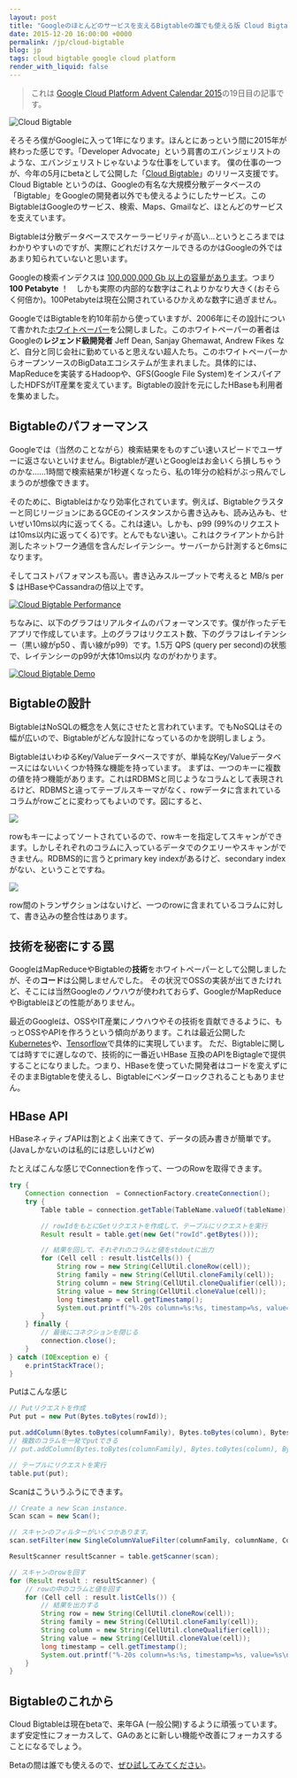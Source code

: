 ```yaml
---
layout: post
title: "Googleのほとんどのサービスを支えるBigtableの誰でも使える版 Cloud Bigtable"
date: 2015-12-20 16:00:00 +0000
permalink: /jp/cloud-bigtable
blog: jp
tags: cloud bigtable google cloud platform
render_with_liquid: false
---
```


> これは [Google Cloud Platform Advent Calendar 2015](http://qiita.com/advent-calendar/2015/gcp)の19日目の記事です。

<img alt="Cloud Bigtable" title="Cloud Bigtable" class="align-center" src="/assets/images/746/bigtable.png">

そろそろ僕がGoogleに入って1年になります。ほんとにあっという間に2015年が終わった感じです。「Developer Advocate」という肩書のエバンジェリストのような、エバンジェリストじゃないような仕事をしています。
僕の仕事の一つが、今年の5月にbetaとして公開した「[Cloud Bigtable](https://cloud.google.com/bigtable/)」のリリース支援です。Cloud Bigtable というのは、Googleの有名な大規模分散データベースの「Bigtable」をGoogleの開発者以外でも使えるようにしたサービス。このBigtableはGoogleのサービス、検索、Maps、Gmailなど、ほとんどのサービスを支えています。

Bigtableは分散データベースでスケーラービリティが高い...というところまではわかりやすいのですが、実際にどれだけスケールできるのかはGoogleの外ではあまり知られていないと思います。

Googleの検索インデクスは [100,000,000 Gb 以上の容量があります](https://www.google.com/insidesearch/howsearchworks/crawling-indexing.html)。つまり **100 Petabyte** ！　しかも実際の内部的な数字はこれよりかなり大きく(おそらく何倍か)。100Petabyteは現在公開されているひかえめな数字に過ぎません。

GoogleではBigtableを約10年前から使っていますが、2006年にその設計について書かれた[ホワイトペーパー](http://research.google.com/archive/bigtable.html)を公開しました。このホワイトペーパーの著者はGoogleの**レジェンド級開発者** Jeff Dean, Sanjay Ghemawat, Andrew Fikes など、自分と同じ会社に勤めていると思えない超人たち。このホワイトペーパーからオープンソースのBigDataエコシステムが生まれました。具体的には、MapReduceを実装するHadoopや、GFS(Google File System)をインスパイアしたHDFSがIT産業を変えています。Bigtableの設計を元にしたHBaseも利用者を集めました。

## Bigtableのパフォーマンス

Googleでは（当然のことながら）検索結果をものすごい速いスピードでユーザーに返さないといけません。Bigtableが遅いとGoogleはお金いくら損しちゃうのかな……1時間で検索結果が1秒遅くなったら、私の1年分の給料がぶっ飛んでしまうのが想像できます。

そのために、Bigtableはかなり効率化されています。例えば、Bigtableクラスターと同じリージョンにあるGCEのインスタンスから書き込みも、読み込みも、せいぜい10ms以内に返ってくる。これは速い。しかも、p99 (99%のリクエストは10ms以内に返ってくる)です。とんでもない速い。これはクライアントから計測したネットワーク通信を含んだレイテンシー。サーバーから計測すると6msになります。

そしてコストパフォマンスも高い。書き込みスループットで考えると MB/s per $ はHBaseやCassandraの倍以上です。

[![Cloud Bigtable Performance](/assets/images/746/big%20table%205-6%20-%20GCP.png)](/assets/images/746/big%20table%205-6%20-%20GCP.png)

ちなみに、以下のグラフはリアルタイムのパフォーマンスです。僕が作ったデモアプリで作成しています。上のグラフはリクエスト数、下のグラフはレイテンシー（黒い線がp50 、青い線がp99）です。1.5万 QPS (query per second)の状態で、レイテンシーのp99が大体10ms以内 なのがわかります。

[![Cloud Bigtable Demo](/assets/images/746/demo.png)](/assets/images/746/demo.png)

## Bigtableの設計

BigtableはNoSQLの概念を人気にさせたと言われています。でもNoSQLはその幅が広いので、Bigtableがどんな設計になっているのかを説明しましょう。

BigtableはいわゆるKey/Valueデータベースですが、単純なKey/Valueデータベースにはないいくつか特殊な機能を持っています。
まずは、一つのキーに複数の値を持つ機能があります。これはRDBMSと同じようなコラムとして表現されるけど、RDBMSと違ってテーブルスキーマがなく、rowデータに含まれているコラムがrowごとに変わってもよいのです。図にすると、

![](/assets/images/746/rows.png)

rowもキーによってソートされているので、rowキーを指定してスキャンができます。しかしそれぞれのコラムに入っているデータでのクエリーやスキャンができません。RDBMS的に言うとprimary key indexがあるけど、secondary indexがない、ということですね。

![](/assets/images/746/scan.png)

row間のトランザクションはないけど、一つのrowに含まれているコラムに対して、書き込みの整合性はあります。

## 技術を秘密にする罠

GoogleはMapReduceやBigtableの**技術**をホワイトペーパーとして公開しましたが、その**コード**は公開しませんでした。
その状況でOSSの実装が出てきたけれど、そこには当然Googleのノウハウが使われておらず、GoogleがMapReduceやBigtableほどの性能がありません。

最近のGoogleは、OSSやIT産業にノウハウやその技術を貢献できるように、もっとOSSやAPIを作ろうという傾向があります。これは最近公開した [Kubernetes](http://kubernetes.io/)や、[Tensorflow](http://tensorflow.io/)で具体的に実現しています。
ただ、Bigtableに関しては時すでに遅しなので、技術的に一番近いHBase 互換のAPIをBigtagleで提供することになりました。つまり、HBaseを使っていた開発者はコードを変えずにそのままBigtableを使えるし、Bigtableにベンダーロックされることもありません。

## HBase API

HBaseネィティブAPIは割とよく出来てきて、データの読み書きが簡単です。 (Javaしかないのは私的には悲しいけどw)

たとえばこんな感じでConnectionを作って、一つのRowを取得できます。

```java
try {
    Connection connection  = ConnectionFactory.createConnection();
    try {
        Table table = connection.getTable(TableName.valueOf(tableName));

        // rowIdをもとにGetリクエストを作成して、テーブルにリクエストを実行
        Result result = table.get(new Get("rowId".getBytes()));

        // 結果を回して、それぞれのコラムと値をstdoutに出力
        for (Cell cell : result.listCells()) {
            String row = new String(CellUtil.cloneRow(cell));
            String family = new String(CellUtil.cloneFamily(cell));
            String column = new String(CellUtil.cloneQualifier(cell));
            String value = new String(CellUtil.cloneValue(cell));
            long timestamp = cell.getTimestamp();
            System.out.printf("%-20s column=%s:%s, timestamp=%s, value=%s\n", row, family, column, timestamp, value);
        }
    } finally {
        // 最後にコネクションを閉じる
        connection.close();
    }
} catch (IOException e) {
    e.printStackTrace();
}
```

Putはこんな感じ

```java
// Putリクエストを作成
Put put = new Put(Bytes.toBytes(rowId));

put.addColumn(Bytes.toBytes(columnFamily), Bytes.toBytes(column), Bytes.toBytes(value));
// 複数のコラムを一発でputできる
// put.addColumn(Bytes.toBytes(columnFamily), Bytes.toBytes(column), Bytes.toBytes(value));

// テーブルにリクエストを実行
table.put(put);
```

Scanはこういうふうにできます。

```java
// Create a new Scan instance.
Scan scan = new Scan();

// スキャンのフィルターがいくつかあります。
scan.setFilter(new SingleColumnValueFilter(columnFamily, columnName, CompareFilter.CompareOp.EQUAL, "mycolumn"));

ResultScanner resultScanner = table.getScanner(scan);

// スキャンのrowを回す
for (Result result : resultScanner) {
    // rowの中のコラムと値を回す
    for (Cell cell : result.listCells()) {
        // 結果を出力する
        String row = new String(CellUtil.cloneRow(cell));
        String family = new String(CellUtil.cloneFamily(cell));
        String column = new String(CellUtil.cloneQualifier(cell));
        String value = new String(CellUtil.cloneValue(cell));
        long timestamp = cell.getTimestamp();
        System.out.printf("%-20s column=%s:%s, timestamp=%s, value=%s\n", row, family, column, timestamp, value);
    }
}
```

## Bigtableのこれから

Cloud Bigtableは現在betaで、来年GA (一般公開)するように頑張っています。まず安定性にフォーカスして、GAのあとに新しい機能や改善にフォーカスすることになるでしょう。

Betaの間は誰でも使えるので、[ぜひ試してみてください](https://cloud.google.com/bigtable/)。
